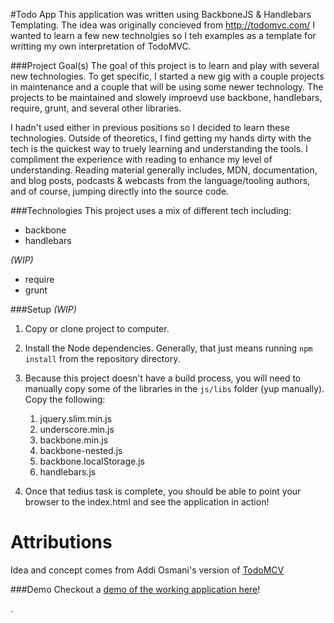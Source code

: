 #Todo App 
This application was written using BackboneJS & Handlebars Templating. The idea was originally concieved from http://todomvc.com/ 
I wanted to learn a few new technolgies so I teh examples as a template for writting my own interpretation of TodoMVC.

###Project Goal(s)
The goal of this project is to learn and play with several new technologies. To get specific, I started a new gig with a 
couple projects in maintenance and a couple that will be using some newer technology. The projects to be maintained and 
slowely improevd use backbone, handlebars, require, grunt, and several other libraries.

I hadn't used either in previous positions so I decided to learn these technologies. Outside of theoretics, I find getting 
my hands dirty with the tech is the quickest way to truely learning and understanding the tools. I compliment the experience 
with reading to enhance my level of understanding. Reading material generally includes, MDN, documentation, and blog posts, 
podcasts & webcasts from the language/tooling authors, and of course, jumping directly into the source code.

###Technologies
This project uses a mix of different tech including:

- backbone
- handlebars

*(WIP)*

- require
- grunt

###Setup
*(WIP)*

1. Copy or clone project to computer.
1. Install the Node dependencies. Generally, that just means running `npm install` from the repository directory.
1. Because this project doesn't have a build process, you will need to manually copy some of the libraries in the `js/libs` folder (yup manually). Copy the following:

    1. jquery.slim.min.js
    1. underscore.min.js
    1. backbone.min.js
    1. backbone-nested.js
    1. backbone.localStorage.js
    1. handlebars.js

1. Once that tedius task is complete, you should be able to point your browser to the index.html and see the application in action!

# Attributions
Idea and concept comes from Addi Osmani's version of [TodoMCV](http://todomvc.com/)

###Demo
Checkout a [demo of the working application here](https://jagretz.github.io/todo-backbone/)!

.
